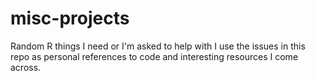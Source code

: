 # misc-projects
Random R things I need or I'm asked to help with
I use the issues in this repo as personal references to code and interesting resources I come across.
